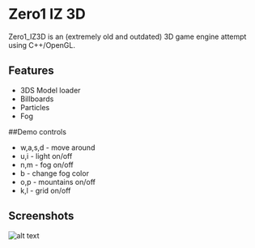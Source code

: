Zero1 IZ 3D
=================

Zero1_IZ3D is an (extremely old and outdated) 3D game engine attempt using C++/OpenGL.

## Features
  * 3DS Model loader
  * Billboards
  * Particles
  * Fog
  
##Demo controls
  * w,a,s,d - move around
  * u,i - light on/off
  * n,m - fog on/off
  * b - change fog color
  * o,p - mountains on/off
  * k,l - grid on/off

## Screenshots

![alt text](http://i.imgur.com/k5NCUrC.png "Screenshot")
